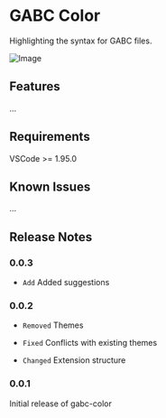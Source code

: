 # GABC Color

Highlighting the syntax for GABC files.

![Image](exemple.png)

## Features

...

## Requirements

VSCode >= 1.95.0

## Known Issues

...

## Release Notes

### 0.0.3

- `Add` Added suggestions

### 0.0.2

- `Removed`   Themes

- `Fixed`     Conflicts with existing themes

- `Changed`   Extension structure

### 0.0.1

Initial release of gabc-color


